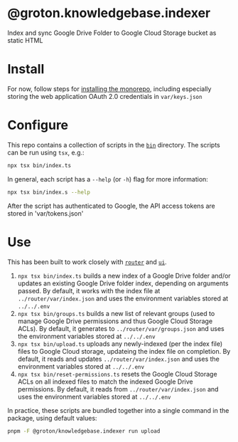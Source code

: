 # @groton.knowledgebase.indexer

Index and sync Google Drive Folder to Google Cloud Storage bucket as static HTML

# Install

For now, follow steps for [installing the monorepo]('../..#install'), including especially storing the web application OAuth 2.0 credentials in `var/keys.json`

# Configure

This repo contains a collection of scripts in the [`bin`](./bin) directory. The scripts can be run using `tsx`, e.g.:

```sh
npx tsx bin/index.ts
```

In general, each script has a `--help` (or `-h`) flag for more information:

```sh
npx tsx bin/index.s --help
```

After the script has authenticated to Google, the API access tokens are stored in 'var/tokens.json'

# Use

This has been built to work closely with [`router`](../apps/router) and [`ui`](../apps/ui).

1.  `npx tsx bin/index.ts` builds a new index of a Google Drive folder and/or updates an existing Google Drive folder index, depending on arguments passed. By default, it works with the index file at `../router/var/index.json` and uses the environment variables stored at `../../.env`
2.  `npx tsx bin/groups.ts` builds a new list of relevant groups (used to manage Google Drive permissions and thus Google Cloud Storage ACLs). By default, it generates to `../router/var/groups.json` and uses the environment variables stored at `../../.env`
3.  `npx tsx bin/upload.ts` uploads any newly-indexed (per the index file) files to Google Cloud storage, updateing the index file on completion. By default, it reads and updates `../router/var/index.json` and uses the environment variables stored at `../../.env`
4.  `npx tsx bin/reset-permissions.ts` resets the Google Cloud Storage ACLs on all indexed files to match the indexed Google Drive permissions. By default, it reads from `../router/var/index.json` and uses the environment variables stored at `../../.env`

In practice, these scripts are bundled together into a single command in the package, using default values:

```sh
pnpm -F @groton/knowledgebase.indexer run upload
```
